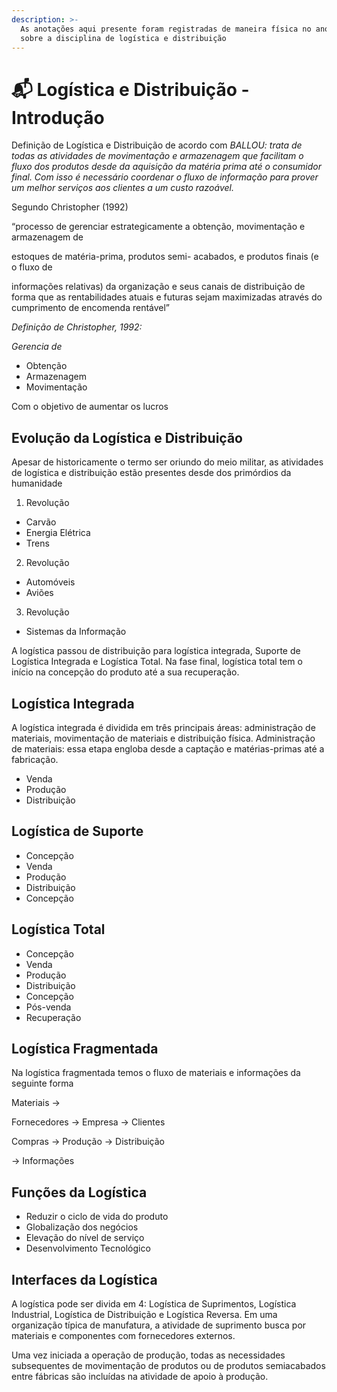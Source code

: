 ```yaml
---
description: >-
  As anotações aqui presente foram registradas de maneira física no ano de 2019
  sobre a disciplina de logística e distribuição
---
```


# 📬 Logística e Distribuição - Introdução

Definição de Logística e Distribuição de acordo com _BALLOU: trata de todas as atividades de movimentação e armazenagem que facilitam o fluxo dos produtos desde da aquisição da matéria prima até o consumidor final. Com isso é necessário coordenar o fluxo de informação para prover um melhor serviços aos clientes a um custo razoável._&#x20;

Segundo Christopher (1992)

“processo de gerenciar estrategicamente a obtenção, movimentação e armazenagem de

estoques de matéria-prima, produtos semi- acabados, e produtos finais (e o fluxo de

informações relativas) da organização e seus canais de distribuição de forma que as rentabilidades atuais e futuras sejam maximizadas através do cumprimento de encomenda rentável”

_Definição de Christopher, 1992:_&#x20;

_Gerencia de_&#x20;

* Obtenção
* Armazenagem
* Movimentação

Com o objetivo de aumentar os lucros

## Evolução da Logística e Distribuição

Apesar de historicamente o termo ser oriundo do meio militar, as atividades de logística e distribuição estão presentes desde dos primórdios da humanidade

1. Revolução&#x20;

* Carvão
* Energia Elétrica
* Trens

2. Revolução

* Automóveis
* Aviões

3. Revolução

* Sistemas da Informação

A logística passou de distribuição para logística integrada, Suporte de Logística Integrada e Logística Total. Na fase final, logística total tem o início na concepção do produto até a sua recuperação.&#x20;



## Logística Integrada

A logística integrada é dividida em três principais áreas: administração de materiais, movimentação de materiais e distribuição física. Administração de materiais: essa etapa engloba desde a captação e matérias-primas até a fabricação.

* Venda
* Produção
* Distribuição



## Logística de Suporte

* Concepção
* Venda
* Produção
* Distribuição
* Concepção

## Logística Total

* Concepção
* Venda
* Produção
* Distribuição
* Concepção
* Pós-venda
* Recuperação

## Logística Fragmentada

Na logística fragmentada temos o fluxo de materiais e informações da seguinte forma

Materiais ->&#x20;

Fornecedores -> Empresa -> Clientes

Compras -> Produção -> Distribuição

\-> Informações

## Funções da Logística

* Reduzir o ciclo de vida do produto
* Globalização dos negócios
* Elevação do nível de serviço
* Desenvolvimento Tecnológico

## Interfaces da Logística

A logística pode ser divida em 4: Logística de Suprimentos, Logística Industrial, Logística de Distribuição e Logística Reversa. Em uma organização típica de manufatura, a atividade de suprimento busca por materiais e componentes com fornecedores externos.

Uma vez iniciada a operação de produção, todas as necessidades subsequentes de movimentação de produtos ou de produtos semiacabados entre fábricas são incluídas na atividade de apoio à produção.









##
